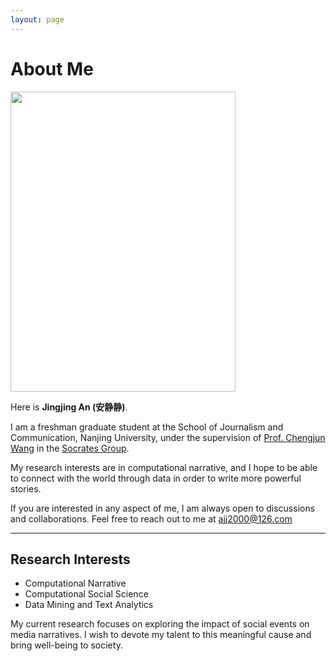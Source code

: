 ```yaml
---
layout: page
---
```


# About Me

<img src="https://jingjing-an.github.io/anjingjing.jpg" class="floatpic" width="360" height="480">



Here is **Jingjing An (安静静)**.

I am a freshman graduate student at the School of Journalism and Communication, Nanjing University, under the supervision of [Prof. Chengjun Wang](https://github.com/chengjun) in the [Socrates Group](https://github.com/SocratesClub). 

My research interests are in computational narrative, and I hope to be able to connect with the world through data in order to write more powerful stories. 

If you are interested in any aspect of me, I am always open to discussions and collaborations. Feel free to reach out to me at ajj2000@126.com

---

## Research Interests

- Computational Narrative
- Computational Social Science
- Data Mining and Text Analytics

My current research focuses on exploring the impact of social events on media narratives. I wish to devote my talent to this meaningful cause and bring well-being to society.

